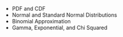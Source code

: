 ---
---
- PDF and CDF
- Normal and Standard Normal Distributions
- Binomial Approximation
- Gamma, Exponential, and Chi Squared
